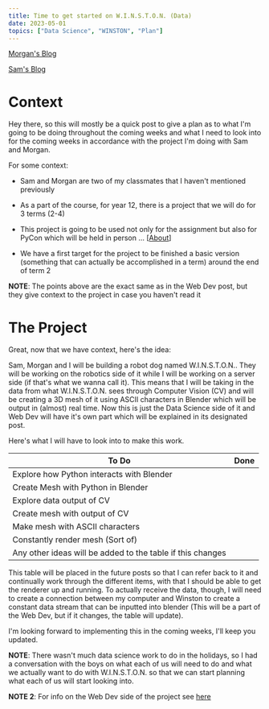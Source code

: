 ```yaml
---
title: Time to get started on W.I.N.S.T.O.N. (Data)
date: 2023-05-01
topics: ["Data Science", "WINSTON", "Plan"]
---
```


[Morgan's Blog](https://Morgan-Potter.github.io)

[Sam's Blog](https://samsidebotham.com)

# Context
Hey there, so this will mostly be a quick post to give a plan as to what I'm going to be doing throughout the coming weeks and what I need to look into for the coming weeks in accordance with the project I'm doing with Sam and Morgan.

For some context:

* Sam and Morgan are two of my classmates that I haven't mentioned previously

* As a part of the course, for year 12, there is a project that we will do for 3 terms (2-4)

* This project is going to be used not only for the assignment but also for PyCon which will be held in person ... \[[About](https://2023.pycon.org.au/)\]

* We have a first target for the project to be finished a basic version (something that can actually be accomplished in a term) around the end of term 2

**NOTE**: The points above are the exact same as in the Web Dev post, but they give context to the project in case you haven't read it

# The Project
Great, now that we have context, here's the idea:

Sam, Morgan and I will be building a robot dog named W.I.N.S.T.O.N.. They will be working on the robotics side of it while I will be working on a server side (if that's what we wanna call it). This means that I will be taking in the data from what W.I.N.S.T.O.N. sees through Computer Vision (CV) and will be creating a 3D mesh of it using ASCII characters in Blender which will be output in (almost) real time. Now this is just the Data Science side of it and Web Dev will have it's own part which will be explained in its designated post.

Here's what I will have to look into to make this work.

|To Do|Done|
|-|-|
|Explore how Python interacts with Blender| |
|Create Mesh with Python in Blender| |
|Explore data output of CV||
|Create mesh with output of CV||
|Make mesh with ASCII characters||
|Constantly render mesh (Sort of)||
|Any other ideas will be added to the table if this changes||

This table will be placed in the future posts so that I can refer back to it and continually work through the different items, with that I should be able to get the renderer up and running. To actually receive the data, though, I will need to create a connection between my computer and Winston to create a constant data stream that can be inputted into blender (This will be a part of the Web Dev, but if it changes, the table will update).

I'm looking forward to implementing this in the coming weeks, I'll keep you updated.

**NOTE**: There wasn't much data science work to do in the holidays, so I had a conversation with the boys on what each of us will need to do and what we actually want to do with W.I.N.S.T.O.N. so that we can start planning what each of us will start looking into.

**NOTE 2**: For info on the Web Dev side of the project see [here](https://joush007.github.io/blog/timetostartwebproject)